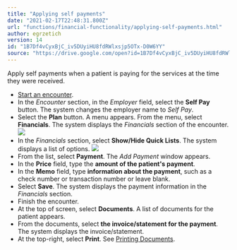 ```yaml
---
title: "Applying self payments"
date: "2021-02-17T22:48:31.800Z"
url: "functions/financial-functionality/applying-self-payments.html"
author: egrzetich
version: 14
id: "1B7Df4vCyxBjC_iv5DUyiHU8fdRWlxsjp5OTx-D0W6YY"
source: "https://drive.google.com/open?id=1B7Df4vCyxBjC_iv5DUyiHU8fdRWlxsjp5OTx-D0W6YY"
---
```

Apply self payments when a patient is paying for the services at the time they were received.

* [Start an encounter](../encounters/working-in-a-visit-encounter.html).
* In the <em>Encounter</em> section, in the <em>Employer</em> field, select the <strong>Self Pay</strong> button. The system changes the employer name to <em>Self Pay</em>.
* Select the <strong>Plan</strong> button. A menu appears. From the menu, select <strong>Financials</strong>. The system displays the <em>Financials</em> section of the encounter.  ![](applying-self-payments.images/image1.png)
* In the <em>Financials</em> section, select <strong>Show/Hide Quick Lists</strong>. The system displays a list of options.  ![](applying-self-payments.images/image2.png)
* From the list, select <strong>Payment</strong>. The <em>Add Payment</em> window appears.
* In the <strong>Price</strong> field, type the <strong>amount of the patient's payment</strong>.
* In the <strong>Memo</strong> field, type <strong>information about the payment</strong>, such as a check number or transaction number or leave blank.
* Select <strong>Save</strong>. The system displays the payment information in the <em>Financials</em> section.
* Finish the encounter.
* At the top of screen, select <strong>Documents</strong>. A list of documents for the patient appears.
* From the documents, select <strong>the invoice/statement for the payment</strong>. The system displays the invoice/statement.
* At the top-right, select <strong>Print</strong>. See [Printing Documents](../document-management/printing-and-print-definitions/printing-documents.html).
